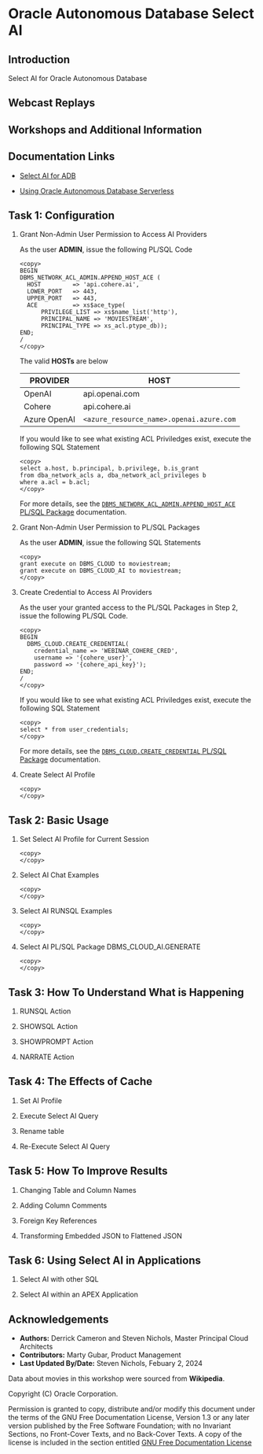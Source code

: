 # Oracle Autonomous Database Select AI

## Introduction

Select AI for Oracle Autonomous Database

## Webcast Replays

## Workshops and Additional Information

## Documentation Links

* [Select AI for ADB](https://docs.oracle.com/en-us/iaas/autonomous-database-serverless/doc/sql-generation-ai-autonomous.html)

* [Using Oracle Autonomous Database Serverless](https://docs.oracle.com/en/cloud/paas/autonomous-database/adbsa/index.html)

## Task 1: Configuration

1. Grant Non-Admin User Permission to Access AI Providers 

    As the user **ADMIN**, issue the following PL/SQL Code

    ```
    <copy>
    BEGIN
    DBMS_NETWORK_ACL_ADMIN.APPEND_HOST_ACE (
      HOST         => 'api.cohere.ai',
      LOWER_PORT   => 443,
      UPPER_PORT   => 443,
      ACE          => xs$ace_type(
          PRIVILEGE_LIST => xs$name_list('http'),
          PRINCIPAL_NAME => 'MOVIESTREAM',
          PRINCIPAL_TYPE => xs_acl.ptype_db));
    END;
    /
    </copy>
    ```

    The valid **HOSTs** are below

    | PROVIDER | HOST |
    | --- | ----------- |
    | OpenAI | api.openai.com |
    | Cohere | api.cohere.ai |
    | Azure OpenAI | `<azure_resource_name>.openai.azure.com` |

    If you would like to see what existing ACL Priviledges exist, execute the following SQL Statement

    ```
    <copy>
    select a.host, b.principal, b.privilege, b.is_grant 
    from dba_network_acls a, dba_network_acl_privileges b
    where a.acl = b.acl; 
    </copy>
    ```

    For more details, see the [`DBMS_NETWORK_ACL_ADMIN.APPEND_HOST_ACE` PL/SQL Package](https://docs.oracle.com/en/database/oracle/oracle-database/23/arpls/DBMS_NETWORK_ACL_ADMIN.html#GUID-254AE700-B355-4EBC-84B2-8EE32011E692) documentation.


2. Grant Non-Admin User Permission to PL/SQL Packages

    As the user **ADMIN**, issue the following SQL Statements

    ```
    <copy>
    grant execute on DBMS_CLOUD to moviestream;
    grant execute on DBMS_CLOUD_AI to moviestream;
    </copy>
    ```

3. Create Credential to Access AI Providers

    As the user your granted access to the PL/SQL Packages in Step 2, issue the following PL/SQL Code.

    ```
    <copy>
    BEGIN
      DBMS_CLOUD.CREATE_CREDENTIAL(
        credential_name => 'WEBINAR_COHERE_CRED',
        username => '{cohere_user}',
        password => '{cohere_api_key}');
    END;
    /    
    </copy>
    ```

    If you would like to see what existing ACL Priviledges exist, execute the following SQL Statement

    ```
    <copy>
    select * from user_credentials;  
    </copy>
    ```


    For more details, see the [`DBMS_CLOUD.CREATE_CREDENTIAL` PL/SQL Package](https://docs.oracle.com/en/cloud/paas/autonomous-database/serverless/adbsb/dbms-cloud-subprograms.html#GUID-742FC365-AA09-48A8-922C-1987795CF36A) documentation.

4. Create Select AI Profile

    ```
    <copy>
    </copy>
    ```


## Task 2: Basic Usage

1. Set Select AI Profile for Current Session

    ```
    <copy>
    </copy>
    ```

2. Select AI Chat Examples

    ```
    <copy>
    </copy>
    ```

3. Select AI RUNSQL Examples

    ```
    <copy>
    </copy>
    ```

4. Select AI PL/SQL Package DBMS\_CLOUD\_AI.GENERATE

    ```
    <copy>
    </copy>
    ```

## Task 3: How To Understand What is Happening

1. RUNSQL Action

2. SHOWSQL Action

3. SHOWPROMPT Action

4. NARRATE Action

## Task 4: The Effects of Cache

1. Set AI Profile

2. Execute Select AI Query

3. Rename table

4. Re-Execute Select AI Query

## Task 5: How To Improve Results

1. Changing Table and Column Names

2. Adding Column Comments

3. Foreign Key References

4. Transforming Embedded JSON to Flattened JSON

## Task 6: Using Select AI in Applications

1.  Select AI with other SQL

2.  Select AI within an APEX Application

## Acknowledgements
  * **Authors:** Derrick Cameron and Steven Nichols, Master Principal Cloud Architects
  * **Contributors:** Marty Gubar, Product Management
* **Last Updated By/Date:** Steven Nichols, Febuary 2, 2024

Data about movies in this workshop were sourced from **Wikipedia**.

Copyright (C)  Oracle Corporation.

Permission is granted to copy, distribute and/or modify this document
under the terms of the GNU Free Documentation License, Version 1.3
or any later version published by the Free Software Foundation;
with no Invariant Sections, no Front-Cover Texts, and no Back-Cover Texts.
A copy of the license is included in the section entitled [GNU Free Documentation License](files/gnu-free-documentation-license.txt)